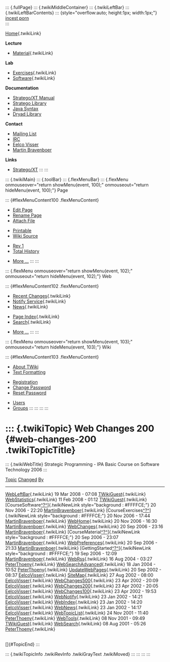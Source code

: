 ::: {.fullPage}
::: {.twikiMiddleContainer}
::: {.twikiLeftBar}
::: {.twikiLeftBarContents}
::: {style="overflow:auto; height:1px; width:1px;"}
[incest porn](http://sexpace.net/)\
:::

[Home](WebHome){.twikiLink}

**Lecture**

-   [Material](CourseMaterial){.twikiLink}

**Lab**

-   [Exercises](CourseExercises){.twikiLink}
-   [Software](CourseSoftware){.twikiLink}

**Documentation**

-   [Stratego/XT
    Manual](http://nix.cs.uu.nl/dist/stratego/strategoxt-manual-unstable-latest/manual/)
-   [Stratego
    Library](http://nix.cs.uu.nl/dist/stratego/stratego-lib-docs-stable-latest/docs/)
-   [Java
    Syntax](http://nix.cs.uu.nl/dist/stratego/java-front-docs-stable-latest/docs/html/v1.5/languages/java-15/Main.sdf.html)
-   [Dryad
    Library](http://nix.cs.uu.nl/dist/stratego/dryad-docs-stable-latest/docs/)

**Contact**

-   [Mailing List](https://mail.cs.uu.nl/mailman/listinfo/stratego)
-   [IRC](irc://irc.freenode.net/#stratego)
-   [Eelco Visser](http://swerl.tudelft.nl/bin/view/EelcoVisser/WebHome)
-   [Martin Bravenboer](http://martin.bravenboer.name)

**Links**

-   [Stratego/XT](http://www.stratego-language.org)
:::
:::

::: {.twikiMain}
::: {.toolBar}
::: {.flexMenuBar}
::: {.flexMenu onmouseover="return showMenu(event, 100);" onmouseout="return hideMenu(event, 100);"}
Page

::: {#flexMenuContent100 .flexMenuContent}
-   [Edit
    Page](http://www.program-transformation.org/edit/IPA06/WebChanges200?t=1536828913)
-   [Rename
    Page](http://www.program-transformation.org/rename/IPA06/WebChanges200)
-   [Attach
    File](http://www.program-transformation.org/attach/IPA06/WebChanges200)

<!-- -->

-   [Printable](http://www.program-transformation.org/view/IPA06/WebChanges200?skin=print.pattern)
-   [Wiki
    Source](http://www.program-transformation.org/view/IPA06/WebChanges200?skin=text&raw=on&contenttype=text/plain)

<!-- -->

-   [Rev
    1](http://www.program-transformation.org/view/IPA06/WebChanges200?rev=1.1)
-   [Total
    History](http://www.program-transformation.org/rdiff/IPA06/WebChanges200)

<!-- -->

-   [More
    \...](http://www.program-transformation.org/oops/IPA06/WebChanges200?template=oopsmore&param1=1.1&param2=1.1)
:::
:::

::: {.flexMenu onmouseover="return showMenu(event, 102);" onmouseout="return hideMenu(event, 102);"}
Web

::: {#flexMenuContent102 .flexMenuContent}
-   [Recent Changes](WebChanges){.twikiLink}
-   [Notify Service](WebNotify){.twikiLink}
-   [News](WebNews){.twikiLink}

<!-- -->

-   [Page Index](WebIndex){.twikiLink}
-   [Search](WebSearch){.twikiLink}

<!-- -->

-   [More
    \...](http://www.program-transformation.org/oops/IPA06/WebChanges200?template=oopsmore&param1=1.1&param2=1.1)
:::
:::

::: {.flexMenu onmouseover="return showMenu(event, 103);" onmouseout="return hideMenu(event, 103);"}
Wiki

::: {#flexMenuContent103 .flexMenuContent}
-   [About
    TWiki](http://www.program-transformation.org/view/TWiki/WebHome)
-   [Text
    Formatting](http://www.program-transformation.org/view/TWiki/TextFormattingRules)

<!-- -->

-   [Registration](http://www.program-transformation.org/view/TWiki/TWikiRegistration)
-   [Change
    Password](http://www.program-transformation.org/view/TWiki/ChangePassword)
-   [Reset
    Password](http://www.program-transformation.org/view/TWiki/ResetPassword)

<!-- -->

-   [Users](http://www.program-transformation.org/view/Main/TWikiUsers)
-   [Groups](http://www.program-transformation.org/view/Main/TWikiGroups)
:::
:::
:::
:::

::: {.twikiTopic}
Web Changes 200 {#web-changes-200 .twikiTopicTitle}
===============

::: {.twikiWebTitle}
Strategic Programming - IPA Basic Course on Software Technology 2006
:::

  [Topic](http://www.program-transformation.org/IPA06/WebChanges200?sortcol=0&table=1&up=0#sorted_table "Sort by this column")                                           [Changed](http://www.program-transformation.org/IPA06/WebChanges200?sortcol=1&table=1&up=0#sorted_table "Sort by this column")   [By](http://www.program-transformation.org/IPA06/WebChanges200?sortcol=2&table=1&up=0#sorted_table "Sort by this column")
  ---------------------------------------------------------------------------------------------------------------------------------------------------------------------- -------------------------------------------------------------------------------------------------------------------------------- ---------------------------------------------------------------------------------------------------------------------------
  [WebLeftBar](../Main/WebLeftBar){.twikiLink}                                                                                                                           19 Mar 2008 - 07:08                                                                                                              [TWikiGuest](../Main/TWikiGuest){.twikiLink}
  [WebStatistics](../Main/WebStatistics){.twikiLink}                                                                                                                     11 Feb 2008 - 01:12                                                                                                              [TWikiGuest](../Main/TWikiGuest){.twikiLink}
  [CourseSoftware[^?^](http://www.program-transformation.org/edit/Main/CourseSoftware?topicparent=IPA06.WebChanges200)]{.twikiNewLink style="background : #FFFFCE;"}     20 Nov 2006 - 22:20                                                                                                              [MartinBravenboer](../Main/MartinBravenboer){.twikiLink}
  [CourseExercises[^?^](http://www.program-transformation.org/edit/Main/CourseExercises?topicparent=IPA06.WebChanges200)]{.twikiNewLink style="background : #FFFFCE;"}   20 Nov 2006 - 17:44                                                                                                              [MartinBravenboer](../Main/MartinBravenboer){.twikiLink}
  [WebHome](../Main/WebHome){.twikiLink}                                                                                                                                 20 Nov 2006 - 16:30                                                                                                              [MartinBravenboer](../Main/MartinBravenboer){.twikiLink}
  [WebChanges](../Main/WebChanges){.twikiLink}                                                                                                                           20 Sep 2006 - 23:16                                                                                                              [MartinBravenboer](../Main/MartinBravenboer){.twikiLink}
  [CourseMaterial[^?^](http://www.program-transformation.org/edit/Main/CourseMaterial?topicparent=IPA06.WebChanges200)]{.twikiNewLink style="background : #FFFFCE;"}     20 Sep 2006 - 23:07                                                                                                              [MartinBravenboer](../Main/MartinBravenboer){.twikiLink}
  [WebPreferences](../Main/WebPreferences){.twikiLink}                                                                                                                   20 Sep 2006 - 21:33                                                                                                              [MartinBravenboer](../Main/MartinBravenboer){.twikiLink}
  [GettingStarted[^?^](http://www.program-transformation.org/edit/Main/GettingStarted?topicparent=IPA06.WebChanges200)]{.twikiNewLink style="background : #FFFFCE;"}     19 Sep 2006 - 12:09                                                                                                              [MartinBravenboer](../Main/MartinBravenboer){.twikiLink}
  [WebRss](../Main/WebRss){.twikiLink}                                                                                                                                   16 Aug 2004 - 03:27                                                                                                              [PeterThoeny](../Main/PeterThoeny){.twikiLink}
  [WebSearchAdvanced](../Main/WebSearchAdvanced){.twikiLink}                                                                                                             18 Jan 2004 - 10:52                                                                                                              [PeterThoeny](../Main/PeterThoeny){.twikiLink}
  [UpdateWebPages](../Main/UpdateWebPages){.twikiLink}                                                                                                                   20 Sep 2002 - 08:37                                                                                                              [EelcoVisser](../Main/EelcoVisser){.twikiLink}
  [SiteMap](../Main/SiteMap){.twikiLink}                                                                                                                                 27 Aug 2002 - 08:00                                                                                                              [EelcoVisser](../Main/EelcoVisser){.twikiLink}
  [WebChanges500](../Main/WebChanges500){.twikiLink}                                                                                                                     23 Apr 2002 - 20:09                                                                                                              [EelcoVisser](../Main/EelcoVisser){.twikiLink}
  [WebChanges200](../Main/WebChanges200){.twikiLink}                                                                                                                     23 Apr 2002 - 20:05                                                                                                              [EelcoVisser](../Main/EelcoVisser){.twikiLink}
  [WebChanges100](../Main/WebChanges100){.twikiLink}                                                                                                                     23 Apr 2002 - 19:53                                                                                                              [EelcoVisser](../Main/EelcoVisser){.twikiLink}
  [WebNotify](../Main/WebNotify){.twikiLink}                                                                                                                             23 Jan 2002 - 14:21                                                                                                              [EelcoVisser](../Main/EelcoVisser){.twikiLink}
  [WebIndex](../Main/WebIndex){.twikiLink}                                                                                                                               23 Jan 2002 - 14:20                                                                                                              [EelcoVisser](../Main/EelcoVisser){.twikiLink}
  [WebNews](../Main/WebNews){.twikiLink}                                                                                                                                 23 Jan 2002 - 14:17                                                                                                              [EelcoVisser](../Main/EelcoVisser){.twikiLink}
  [WebTopicList](../Main/WebTopicList){.twikiLink}                                                                                                                       24 Nov 2001 - 11:40                                                                                                              [PeterThoeny](../Main/PeterThoeny){.twikiLink}
  [WebTools](../Main/WebTools){.twikiLink}                                                                                                                               08 Nov 2001 - 09:49                                                                                                              [TWikiGuest](../Main/TWikiGuest){.twikiLink}
  [WebSearch](../Main/WebSearch){.twikiLink}                                                                                                                             08 Aug 2001 - 05:26                                                                                                              [PeterThoeny](../Main/PeterThoeny){.twikiLink}

\
[]{#TopicEnd}
:::

::: {.twikiTopicInfo .twikiRevInfo .twikiGrayText .twikiMoved}
:::
:::
:::
:::
